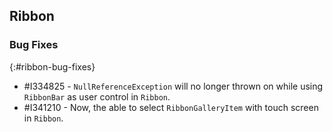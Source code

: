 ## Ribbon

### Bug Fixes
{:#ribbon-bug-fixes}

* \#I334825 - `NullReferenceException` will no longer thrown on while using `RibbonBar` as user control in `Ribbon`.
* \#I341210 - Now, the able to select  `RibbonGalleryItem` with touch screen in `Ribbon`.